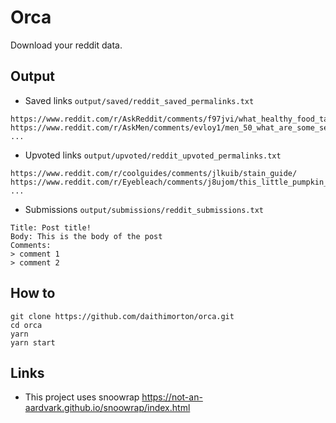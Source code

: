 # Orca 

Download your reddit data.

## Output

- Saved links `output/saved/reddit_saved_permalinks.txt`

```
https://www.reddit.com/r/AskReddit/comments/f97jvi/what_healthy_food_tastes_better_than_unhealthy/
https://www.reddit.com/r/AskMen/comments/evloy1/men_50_what_are_some_selfcare_habits_you_wish_you/
...
```

- Upvoted links `output/upvoted/reddit_upvoted_permalinks.txt`

```
https://www.reddit.com/r/coolguides/comments/jlkuib/stain_guide/
https://www.reddit.com/r/Eyebleach/comments/j8ujom/this_little_pumpkin_i_carved/
...
```

- Submissions `output/submissions/reddit_submissions.txt`

```
Title: Post title!
Body: This is the body of the post
Comments: 
> comment 1
> comment 2
```

## How to

```
git clone https://github.com/daithimorton/orca.git
cd orca
yarn
yarn start
```

## Links

- This project uses snoowrap https://not-an-aardvark.github.io/snoowrap/index.html